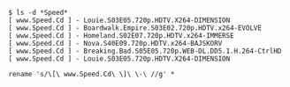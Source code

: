     $ ls -d *Speed*
    [ www.Speed.Cd ] - Louie.S03E05.720p.HDTV.X264-DIMENSION
    [ www.Speed.Cd ] - Boardwalk.Empire.S03E02.720p.HDTV.x264-EVOLVE
    [ www.Speed.Cd ] - Homeland.S02E07.720p.HDTV.x264-IMMERSE
    [ www.Speed.Cd ] - Nova.S40E09.720p.HDTV.x264-BAJSKORV
    [ www.Speed.Cd ] - Breaking.Bad.S05E05.720p.WEB-DL.DD5.1.H.264-CtrlHD
    [ www.Speed.Cd ] - Louie.S03E05.720p.HDTV.X264-DIMENSION

    rename 's/\[\ www.Speed.Cd\ \]\ \-\ //g' *
